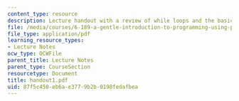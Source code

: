 ```yaml
---
content_type: resource
description: Lecture handout with a review of while loops and the basics of for loops.
file: /media/courses/6-189-a-gentle-introduction-to-programming-using-python-january-iap-2008/87f5c450eb6ae3779b2b0198fedafbea_handout1.pdf
file_type: application/pdf
learning_resource_types:
- Lecture Notes
ocw_type: OCWFile
parent_title: Lecture Notes
parent_type: CourseSection
resourcetype: Document
title: handout1.pdf
uid: 87f5c450-eb6a-e377-9b2b-0198fedafbea
---
```

